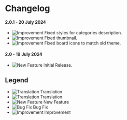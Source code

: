 # Changelog

#### 2.0.1 - 20 July 2024
- ![Improvement](https://smftricks.com/assets/changelog/tag--pencil.png) Fixed styles for categories description.
- ![Improvement](https://smftricks.com/assets/changelog/tag--pencil.png) Fixed thumbnail.
- ![Improvement](https://smftricks.com/assets/changelog/tag--pencil.png) Fixed board icons to match old theme.

#### 2.0 - 19 July 2024
- ![New Feature](https://smftricks.com/assets/changelog/tag--plus.png) Initial Release.

## Legend
- ![Translation](https://smftricks.com/assets/changelog/language.png) Translation
- ![Translation](https://smftricks.com/assets/changelog/language.png) Translation
- ![New Feature](https://smftricks.com/assets/changelog/tag--plus.png) New Feature
- ![Bug Fix](https://smftricks.com/assets/changelog/bug--minus.png) Bug Fix
- ![Improvement](https://smftricks.com/assets/changelog/tag--pencil.png) Improvement